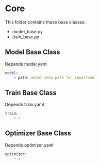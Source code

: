 # Core
This folder contains these base classes:
- model_base.py
- train_base.py

## Model Base Class
Depends model.yaml
~~~yaml
model:
    - path: model data path for save/load
~~~


## Train Base Class
Depends train.yaml
~~~yaml
train:
    - : 
~~~

## Optimizer Base Class
Depends optimizer.yaml
~~~yaml
optimizer:
    - :
~~~
